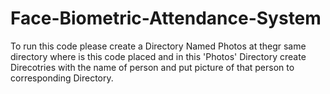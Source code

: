 # Face-Biometric-Attendance-System

To run this code please create a Directory Named Photos at thegr same directory where is this code placed and in this 'Photos' Directory
create Direcotries with the name of person and put picture of that person to corresponding Directory.

